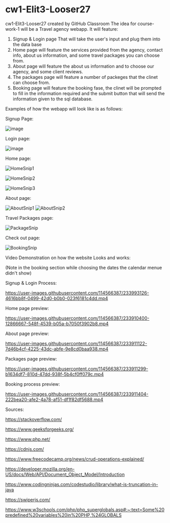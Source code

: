 # cw1-Elit3-Looser27
cw1-Elit3-Looser27 created by GitHub Classroom
The idea for course-work-1 will be a Travel agency webapp.
It will feature: 
1. Signup & Login page That will take the user's input and plug them into the data base
2. Home page will feature the services provided from the agency, contact info, about us information, and some travel packages you can choose from.
3. About page will feature the about us information and to choose our agency, and some client reviews.
4. The packages page will feature a number of packeges that the clinet can choose from.
5. Booking page will feature the booking fase, the clinet will be prompted to fill in the information required and the submit button that will send the information given to the sql database.

Examples of how the webapp will look like is as follows:


Signup Page:

![image](https://user-images.githubusercontent.com/114566387/233992795-57523ab6-6bb7-41f5-9d8b-6f2877d0ee49.png)



Login page:

![image](https://user-images.githubusercontent.com/114566387/233992848-82bce6dd-6046-423a-9c6f-b6c45866a6ab.png)



Home page:


![HomeSnip1](https://user-images.githubusercontent.com/114566387/233907066-8f5e172f-6ad9-4eae-86fa-06bf00b530d5.JPG)


![HomeSnip2](https://user-images.githubusercontent.com/114566387/233907490-b9d3135f-f795-4608-9733-dacc21241c1a.JPG)


![HomeSnip3](https://user-images.githubusercontent.com/114566387/233907498-34694da4-93ce-4c0e-b143-a18a434cd8fd.JPG)


About page:


![AboutSnip1](https://user-images.githubusercontent.com/114566387/233907781-006fdf28-78ca-4ae0-86a1-cbc385bceb7c.JPG)
![AboutSnip2](https://user-images.githubusercontent.com/114566387/233907790-c75351a3-0ec8-494e-a0c5-2b95811dd17d.JPG)



Travel Packages page:


![PackageSnip](https://user-images.githubusercontent.com/114566387/233908007-09d00705-f67e-41ec-b7fc-364da332a743.JPG)



Check out page:


![BookingSnip](https://user-images.githubusercontent.com/114566387/233908019-08e1549a-ac67-4f2f-886f-e429b29ba6d1.JPG)


Video Demonstration on how the website Looks and works:


(Note in the booking section while choosing the dates the calendar menue didn't show)


Signup & Login Process:


https://user-images.githubusercontent.com/114566387/233993126-4616bb8f-0499-42d0-b0b0-023f6181c4dd.mp4


Home page preview:


https://user-images.githubusercontent.com/114566387/233910400-12866667-548f-4539-b05a-b7050f3902b8.mp4


About page preview:


https://user-images.githubusercontent.com/114566387/233911122-7d46b4cf-4225-43dc-abfe-9e8cd0baa938.mp4


Packages page preview:


https://user-images.githubusercontent.com/114566387/233911299-b1634df7-810d-47dd-938f-5b4cf0ff079c.mp4


Booking process preview:


https://user-images.githubusercontent.com/114566387/233911404-222bea20-afe2-4a78-af51-df1f82df5688.mp4


Sources:

https://stackoverflow.com/

https://www.geeksforgeeks.org/

https://www.php.net/

https://cdnjs.com/ 

https://www.freecodecamp.org/news/crud-operations-explained/ 

https://developer.mozilla.org/en-US/docs/Web/API/Document_Object_Model/Introduction 

https://www.codingninjas.com/codestudio/library/what-is-truncation-in-java 

https://swiperjs.com/ 

https://www.w3schools.com/php/php_superglobals.asp#:~:text=Some%20predefined%20variables%20in%20PHP,%24GLOBALS 


